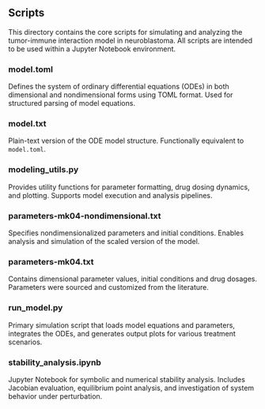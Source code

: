 ## Scripts

This directory contains the core scripts for simulating and analyzing the tumor-immune interaction model in neuroblastoma. All scripts are intended to be used within a Jupyter Notebook environment.

### model.toml  
Defines the system of ordinary differential equations (ODEs) in both dimensional and nondimensional forms using TOML format. Used for structured parsing of model equations.

### model.txt  
Plain-text version of the ODE model structure. Functionally equivalent to `model.toml`.

### modeling_utils.py  
Provides utility functions for parameter formatting, drug dosing dynamics, and plotting. Supports model execution and analysis pipelines.

### parameters-mk04-nondimensional.txt  
Specifies nondimensionalized parameters and initial conditions. Enables analysis and simulation of the scaled version of the model.

### parameters-mk04.txt  
Contains dimensional parameter values, initial conditions and drug dosages. Parameters were sourced and customized from the literature.

### run_model.py  
Primary simulation script that loads model equations and parameters, integrates the ODEs, and generates output plots for various treatment scenarios.

### stability_analysis.ipynb  
Jupyter Notebook for symbolic and numerical stability analysis. Includes Jacobian evaluation, equilibrium point analysis, and investigation of system behavior under perturbation.
